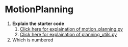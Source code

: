 # **MotionPlanning**
1. **Explain the starter code**
      1. [Click here for explaination of motion_planning.py]()
      2. [Click here for explaination of  planning_utils.py]()
2. Which is numbered

